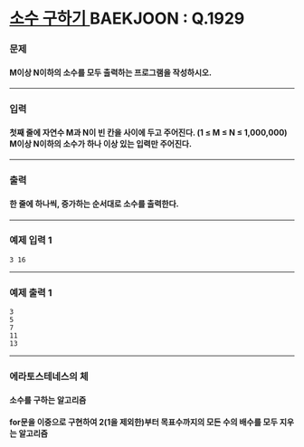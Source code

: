 # [ 소수 구하기 ](https://www.acmicpc.net/problem/1929)  BAEKJOON : Q.1929

### 문제
#### M이상 N이하의 소수를 모두 출력하는 프로그램을 작성하시오.
----------
### 입력
#### 첫째 줄에 자연수 M과 N이 빈 칸을 사이에 두고 주어진다. (1 ≤ M ≤ N ≤ 1,000,000) M이상 N이하의 소수가 하나 이상 있는 입력만 주어진다.
----------
### 출력
#### 한 줄에 하나씩, 증가하는 순서대로 소수를 출력한다.
----------
### 예제 입력 1

    3 16

----------
### 예제 출력 1

    3
    5
    7
    11
    13
----------
### 에라토스테네스의 체
#### 소수를 구하는 알고리즘
#### for문을 이중으로 구현하여 2(1을 제외한)부터 목표수까지의 모든 수의 배수를 모두 지우는 알고리즘
